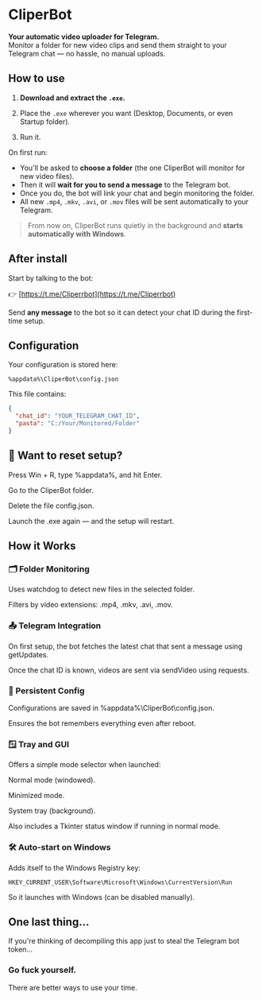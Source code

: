# CliperBot
**Your automatic video uploader for Telegram.**  
Monitor a folder for new video clips and send them straight to your Telegram chat — no hassle, no manual uploads.



## How to use 
1. **Download and extract the `.exe`.**

2. Place the `.exe` wherever you want (Desktop, Documents, or even Startup folder).

3. Run it.

On first run:
- You'll be asked to **choose a folder** (the one CliperBot will monitor for new video files).
- Then it will **wait for you to send a message** to the Telegram bot.
- Once you do, the bot will link your chat and begin monitoring the folder.
- All new `.mp4`, `.mkv`, `.avi`, or `.mov` files will be sent automatically to your Telegram.

> From now on, CliperBot runs quietly in the background and **starts automatically with Windows**.

## After install
Start by talking to the bot:

👉 [https://t.me/Cliperrbot](https://t.me/Cliperrbot)

Send **any message** to the bot so it can detect your chat ID during the first-time setup.
## Configuration

Your configuration is stored here:

    %appdata%\CliperBot\config.json

This file contains:
```json
{
  "chat_id": "YOUR_TELEGRAM_CHAT_ID",
  "pasta": "C:/Your/Monitored/Folder"
}
```
## 🔁 Want to reset setup?
Press Win + R, type %appdata%, and hit Enter.

Go to the CliperBot folder.

Delete the file config.json.

Launch the .exe again — and the setup will restart.
## How it Works

### 🗂️ Folder Monitoring

Uses watchdog to detect new files in the selected folder.

Filters by video extensions: .mp4, .mkv, .avi, .mov.

### 📤 Telegram Integration

On first setup, the bot fetches the latest chat that sent a message using getUpdates.

Once the chat ID is known, videos are sent via sendVideo using requests.

### 💾 Persistent Config

Configurations are saved in %appdata%\CliperBot\config.json.

Ensures the bot remembers everything even after reboot.

### 🪟 Tray and GUI

Offers a simple mode selector when launched:

Normal mode (windowed).

Minimized mode.

System tray (background).

Also includes a Tkinter status window if running in normal mode.

### 🛠️ Auto-start on Windows

Adds itself to the Windows Registry key:

    HKEY_CURRENT_USER\Software\Microsoft\Windows\CurrentVersion\Run

So it launches with Windows (can be disabled manually).
## One last thing...

If you're thinking of decompiling this app just to steal the Telegram bot token...

### Go fuck yourself.
There are better ways to use your time.
